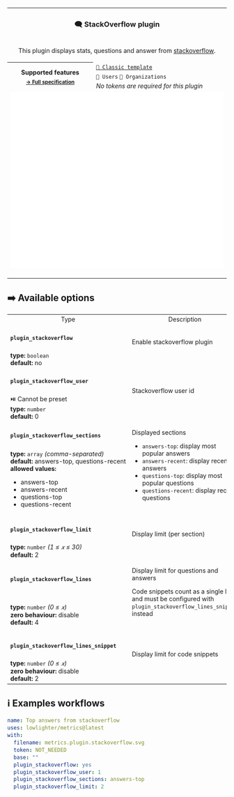 <!--header-->
<table>
  <tr><th colspan="2"><h3>🗨️ StackOverflow plugin</h3></th></tr>
  <tr><td colspan="2" align="center"><p>This plugin displays stats, questions and answer from <a href="https://stackoverflow.com/">stackoverflow</a>.</p>
</td></tr>
  <tr>
    <th rowspan="3">Supported features<br><sub><a href="metadata.yml">→ Full specification</a></sub></th>
    <td><a href="/source/templates/classic/README.md"><code>📗 Classic template</code></a></td>
  </tr>
  <tr>
    <td><code>👤 Users</code> <code>👥 Organizations</code></td>
  </tr>
  <tr>
    <td><i>No tokens are required for this plugin</i></td>
  </tr>
  <tr>
    <td colspan="2" align="center">
      <img src="https://github.com/lowlighter/metrics/blob/examples/metrics.plugin.stackoverflow.svg" alt=""></img>
      <img width="900" height="1" alt="">
    </td>
  </tr>
</table>
<!--/header-->

## ➡️ Available options

<!--options-->
<table>
  <tr>
    <td align="center" nowrap="nowrap">Type</i></td><td align="center" nowrap="nowrap">Description</td>
  </tr>
  <tr>
    <td nowrap="nowrap"><h4><code>plugin_stackoverflow</code></h4></td>
    <td rowspan="2"><p>Enable stackoverflow plugin</p>
<img width="900" height="1" alt=""></td>
  </tr>
  <tr>
    <td nowrap="nowrap"><b>type:</b> <code>boolean</code>
<br>
<b>default:</b> no<br></td>
  </tr>
  <tr>
    <td nowrap="nowrap"><h4><code>plugin_stackoverflow_user</code></h4></td>
    <td rowspan="2"><p>Stackoverflow user id</p>
<img width="900" height="1" alt=""></td>
  </tr>
  <tr>
    <td nowrap="nowrap">⏯️ Cannot be preset<br>
<b>type:</b> <code>number</code>
<br>
<b>default:</b> 0<br></td>
  </tr>
  <tr>
    <td nowrap="nowrap"><h4><code>plugin_stackoverflow_sections</code></h4></td>
    <td rowspan="2"><p>Displayed sections</p>
<ul>
<li><code>answers-top</code>: display most popular answers</li>
<li><code>answers-recent</code>: display recent answers</li>
<li><code>questions-top</code>: display most popular questions</li>
<li><code>questions-recent</code>: display recent questions</li>
</ul>
<img width="900" height="1" alt=""></td>
  </tr>
  <tr>
    <td nowrap="nowrap"><b>type:</b> <code>array</code>
<i>(comma-separated)</i>
<br>
<b>default:</b> answers-top, questions-recent<br>
<b>allowed values:</b><ul><li>answers-top</li><li>answers-recent</li><li>questions-top</li><li>questions-recent</li></ul></td>
  </tr>
  <tr>
    <td nowrap="nowrap"><h4><code>plugin_stackoverflow_limit</code></h4></td>
    <td rowspan="2"><p>Display limit (per section)</p>
<img width="900" height="1" alt=""></td>
  </tr>
  <tr>
    <td nowrap="nowrap"><b>type:</b> <code>number</code>
<i>(1 ≤
𝑥
≤ 30)</i>
<br>
<b>default:</b> 2<br></td>
  </tr>
  <tr>
    <td nowrap="nowrap"><h4><code>plugin_stackoverflow_lines</code></h4></td>
    <td rowspan="2"><p>Display limit for questions and answers</p>
<p>Code snippets count as a single line and must be configured with <code>plugin_stackoverflow_lines_snippet</code> instead</p>
<img width="900" height="1" alt=""></td>
  </tr>
  <tr>
    <td nowrap="nowrap"><b>type:</b> <code>number</code>
<i>(0 ≤
𝑥)</i>
<br>
<b>zero behaviour:</b> disable</br>
<b>default:</b> 4<br></td>
  </tr>
  <tr>
    <td nowrap="nowrap"><h4><code>plugin_stackoverflow_lines_snippet</code></h4></td>
    <td rowspan="2"><p>Display limit for code snippets</p>
<img width="900" height="1" alt=""></td>
  </tr>
  <tr>
    <td nowrap="nowrap"><b>type:</b> <code>number</code>
<i>(0 ≤
𝑥)</i>
<br>
<b>zero behaviour:</b> disable</br>
<b>default:</b> 2<br></td>
  </tr>
</table>
<!--/options-->

## ℹ️ Examples workflows

<!--examples-->
```yaml
name: Top answers from stackoverflow
uses: lowlighter/metrics@latest
with:
  filename: metrics.plugin.stackoverflow.svg
  token: NOT_NEEDED
  base: ""
  plugin_stackoverflow: yes
  plugin_stackoverflow_user: 1
  plugin_stackoverflow_sections: answers-top
  plugin_stackoverflow_limit: 2

```
<!--/examples-->
